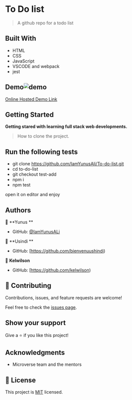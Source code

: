 # To Do list

> A github repo for a todo list

## Built With

- HTML
- CSS
- JavaScript
- VSCODE and webpack
- jest

## Demo![demo](https://user-images.githubusercontent.com/32224137/177158585-930aff0a-77b6-4ea5-8122-68a77ad5afee.png)

[Online Hosted Demo Link](https://todolistyunusali.netlify.app/)

## Getting Started

**Getting stared with learning full stack web developments.**

> How to clone the project.

## Run the following tests

- git clone https://github.com/IamYunusAli/To-do-list.git
- cd to-do-list
- git checkout test-add
- npm i
- npm test

open it on editor and enjoy

## Authors

👤 **Yunus **

- GitHub: [@IamYunusALi](https://github.com/iamyunusali)


👤 **Usindi **

- GitHub: [https://github.com/bienvenuushindi)


👤 **Kelwilson**

- GitHub: [https://github.com/kelwilson)


## 🤝 Contributing

Contributions, issues, and feature requests are welcome!

Feel free to check the [issues page](../../issues/).

## Show your support

Give a ⭐️ if you like this project!

## Acknowledgments

- Microverse team and the mentors

## 📝 License

This project is [MIT](./MIT.md) licensed.
